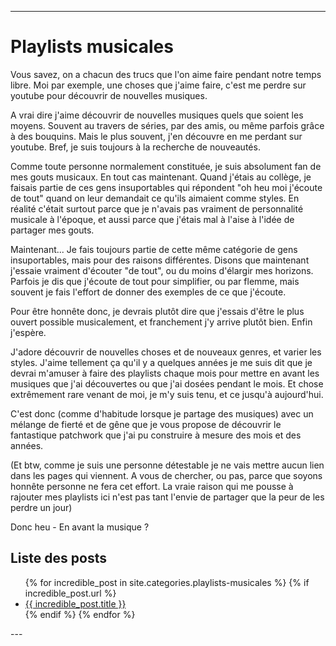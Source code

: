 
---
# Playlists musicales
Vous savez, on a chacun des trucs que l'on aime faire pendant notre temps libre.
Moi par exemple, une choses que j'aime faire, c'est me perdre sur youtube pour découvrir de nouvelles musiques.

A vrai dire j'aime découvrir de nouvelles musiques quels que soient les moyens. Souvent au travers de séries, par des amis, ou même parfois grâce à des bouquins. Mais le plus souvent, j'en découvre en me perdant sur youtube. Bref, je suis toujours à la recherche de nouveautés.

Comme toute personne normalement constituée, je suis absolument fan de mes gouts musicaux. En tout cas maintenant. Quand j'étais au collège, je faisais partie de ces gens insuportables qui répondent "oh heu moi j'écoute de tout" quand on leur demandait ce qu'ils aimaient comme styles. En réalité c'était surtout parce que je n'avais pas vraiment de personnalité musicale à l'époque, et aussi parce que j'étais mal à l'aise à l'idée de partager mes gouts. 

Maintenant... Je fais toujours partie de cette même catégorie de gens insuportables, mais pour des raisons différentes.
Disons que maintenant j'essaie vraiment d'écouter "de tout", ou du moins d'élargir mes horizons. Parfois je dis que j'écoute de tout pour simplifier, ou par flemme, mais souvent je fais l'effort de donner des exemples de ce que j'écoute.

Pour être honnête donc, je devrais plutôt dire que j'essais d'être le plus ouvert possible musicalement, et franchement j'y arrive plutôt bien. Enfin j'espère.

J'adore découvrir de nouvelles choses et de nouveaux genres, et varier les styles. J'aime tellement ça qu'il y a quelques années je me suis dit que je devrai m'amuser à faire des playlists chaque mois pour mettre en avant les musiques que j'ai découvertes ou que j'ai dosées pendant le mois. Et chose extrêmement rare venant de moi, je m'y suis tenu, et ce jusqu'à aujourd'hui.

C'est donc (comme d'habitude lorsque je partage des musiques) avec un mélange de fierté et de gêne que je vous propose de découvrir le fantastique patchwork que j'ai pu construire à mesure des mois et des années. 

(Et btw, comme je suis une personne détestable je ne vais mettre aucun lien dans les pages qui viennent. A vous de chercher, ou pas, parce que soyons honnête personne ne fera cet effort. La vraie raison qui me pousse à rajouter mes playlists ici n'est pas tant l'envie de partager que la peur de les perdre un jour)

Donc heu - En avant la musique ?

## Liste des posts
<ul>
  {% for incredible_post in site.categories.playlists-musicales %}
    {% if incredible_post.url %}
        <li><a href="{{ site.baseurl }}/{{ incredible_post.url }}">{{ incredible_post.title }}</a></li>
    {% endif %}
  {% endfor %}
</ul>
--- 